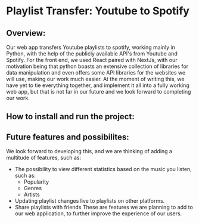 # Playlist Transfer: Youtube to Spotify
## Overview:
Our web app transfers Youtube playlists to spotify, working mainly in Python, with the help of the publicly available API's from Youtube and Spotify. For the front end, we used React paired with NextJs, with our 
motivation being that python boasts an extensive collection of libraries for data manipulation and even offers some API libraries for the websites we will use, making our work much easier. At the moment of writing this, we have yet to tie everything together, and implement it all into a fully working web app, but that is not far in our future and we look forward to completing our work.
## How to install and run the project:




## Future features and possibilites:
We look forward to developing this, and we are thinking of adding a multitude of features, such as:
* The possibility to view different statistics based on the music you listen, such as:
    * Popularity
    * Genres
    * Artists
* Updating playlist changes live to playlists on other platforms.
* Share playlists with friends
These are features we are planning to add to our web application, to further improve the experience of our users.
